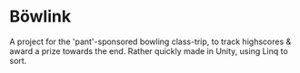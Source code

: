 <h1>Böwlink</h1>

A project for the 'pant'-sponsored bowling class-trip, to track highscores & award a prize towards the end.
Rather quickly made in Unity, using Linq to sort.
